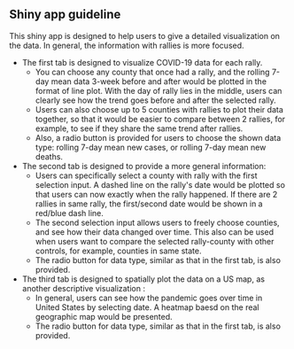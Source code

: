 ## Shiny app guideline

This shiny app is designed to help users to give a detailed visualization on the data. In general, the information with rallies is more focused.

- The first tab is designed to visualize COVID-19 data for each rally. 
  - You can choose any county that once had a rally, and the rolling 7-day mean data 3-week before and after would be plotted in the format of line plot. With the day of rally lies in the middle, users can clearly see how the trend goes before and after the selected rally.
  - Users can also choose up to 5 counties with rallies to plot their data together, so that it would be easier to compare between 2 rallies, for example, to see if they share the same trend after rallies. 
  - Also, a radio button is provided for users to choose the shown data type: rolling 7-day mean new cases, or rolling 7-day mean new deaths.
- The second tab is designed to provide a more general information:
  - Users can specifically select a county with rally with the first selection input. A dashed line on the rally's date would be plotted so that users can now exactly when the rally happened. If there are 2 rallies in same rally, the first/second date would be shown in a red/blue dash line.
  - The second selection input allows users to freely choose counties, and see how their data changed over time. This also can be used when users want to compare the selected rally-county with other controls, for example, counties in same state.
  - The radio button for data type, similar as that in the first tab, is also provided.
- The third tab is designed to spatially plot the data on a US map, as another descriptive visualization :
  - In general, users can see how the pandemic goes over time in United States by selecting date. A heatmap baesd on the real geographic map would be presented.
  - The radio button for data type, similar as that in the first tab, is also provided.

